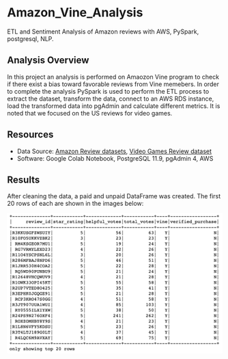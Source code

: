 # Amazon_Vine_Analysis
ETL and Sentiment Analysis of Amazon reviews with AWS, PySpark, postgresql, NLP.

## Analysis Overview
In this project an analysis is performed on Amaozon Vine program to check if there exist a bias toward favorable reviews from Vine memebers. In order to complete the analysis PySpark is used to perform the ETL process to extract the dataset, transform the data, connect to an AWS RDS instance, load the transformed data into pgAdmin and calculate different metrics. It is noted that we focused on the US reviews for video games.

## Resources
- Data Source: [Amazon Review datasets](https://s3.amazonaws.com/amazon-reviews-pds/tsv/index.txt), [Video Games Review dataset](https://s3.amazonaws.com/amazon-reviews-pds/tsv/amazon_reviews_us_Video_Games_v1_00.tsv.gz)
- Software: Google Colab Notebook, PostgreSQL 11.9, pgAdmin 4, AWS

## Results
After cleaning the data, a paid and unpaid DataFrame was created. The first 20 rows of each are shown in the images below:

![Paid Dataframe](Resources/paid_df.png)

